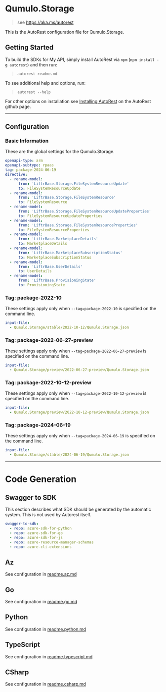 # Qumulo.Storage

> see https://aka.ms/autorest

This is the AutoRest configuration file for Qumulo.Storage.

## Getting Started

To build the SDKs for My API, simply install AutoRest via `npm` (`npm install -g autorest`) and then run:

> `autorest readme.md`

To see additional help and options, run:

> `autorest --help`

For other options on installation see [Installing AutoRest](https://aka.ms/autorest/install) on the AutoRest github page.

---

## Configuration

### Basic Information

These are the global settings for the Qumulo.Storage.

``` yaml
openapi-type: arm
openapi-subtype: rpaas
tag: package-2024-06-19
directive:
  - rename-model: 
      from: 'LiftrBase.Storage.FileSystemResourceUpdate'
      to: FileSystemResourceUpdate
  - rename-model: 
      from: 'LiftrBase.Storage.FileSystemResource'
      to: FileSystemResource
  - rename-model: 
      from: 'LiftrBase.Storage.FileSystemResourceUpdateProperties'
      to: FileSystemResourceUpdateProperties
  - rename-model: 
      from: 'LiftrBase.Storage.FileSystemResourceProperties'
      to: FileSystemResourceProperties
  - rename-model: 
      from: 'LiftrBase.MarketplaceDetails'
      to: MarketplaceDetails
  - rename-model: 
      from: 'LiftrBase.MarketplaceSubscriptionStatus'
      to: MarketplaceSubscriptionStatus
  - rename-model: 
      from: 'LiftrBase.UserDetails'
      to: UserDetails
  - rename-model: 
      from: 'LiftrBase.ProvisioningState'
      to: ProvisioningState
```


### Tag: package-2022-10

These settings apply only when `--tag=package-2022-10` is specified on the command line.

```yaml $(tag) == 'package-2022-10'
input-file:
  - Qumulo.Storage/stable/2022-10-12/Qumulo.Storage.json
```
### Tag: package-2022-06-27-preview

These settings apply only when `--tag=package-2022-06-27-preview` is specified on the command line.

``` yaml $(tag) == 'package-2022-06-27-preview'
input-file:
  - Qumulo.Storage/preview/2022-06-27-preview/Qumulo.Storage.json
```

### Tag: package-2022-10-12-preview

These settings apply only when `--tag=package-2022-10-12-preview` is specified on the command line.

``` yaml $(tag) == 'package-2022-10-12-preview'
input-file:
  - Qumulo.Storage/preview/2022-10-12-preview/Qumulo.Storage.json
```

### Tag: package-2024-06-19

These settings apply only when `--tag=package-2024-06-19` is specified on the command line.

``` yaml $(tag) == 'package-2024-06-19'
input-file:
  - Qumulo.Storage/stable/2024-06-19/Qumulo.Storage.json
```

---

# Code Generation

## Swagger to SDK

This section describes what SDK should be generated by the automatic system.
This is not used by Autorest itself.

``` yaml $(swagger-to-sdk)
swagger-to-sdk:
  - repo: azure-sdk-for-python
  - repo: azure-sdk-for-go
  - repo: azure-sdk-for-js
  - repo: azure-resource-manager-schemas
  - repo: azure-cli-extensions
```

## Az

See configuration in [readme.az.md](./readme.az.md)

## Go

See configuration in [readme.go.md](./readme.go.md)

## Python

See configuration in [readme.python.md](./readme.python.md)

## TypeScript

See configuration in [readme.typescript.md](./readme.typescript.md)

## CSharp

See configuration in [readme.csharp.md](./readme.csharp.md)
